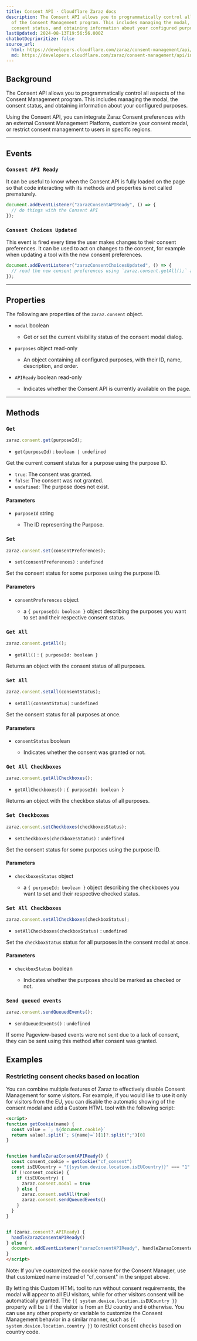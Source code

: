 ```yaml
---
title: Consent API · Cloudflare Zaraz docs
description: The Consent API allows you to programmatically control all aspects
  of the Consent Management program. This includes managing the modal, the
  consent status, and obtaining information about your configured purposes.
lastUpdated: 2024-08-13T19:56:56.000Z
chatbotDeprioritize: false
source_url:
  html: https://developers.cloudflare.com/zaraz/consent-management/api/
  md: https://developers.cloudflare.com/zaraz/consent-management/api/index.md
---
```


## Background

The Consent API allows you to programmatically control all aspects of the Consent Management program. This includes managing the modal, the consent status, and obtaining information about your configured purposes.

Using the Consent API, you can integrate Zaraz Consent preferences with an external Consent Management Platform, customize your consent modal, or restrict consent management to users in specific regions.

***

## Events

### `Consent API Ready`

It can be useful to know when the Consent API is fully loaded on the page so that code interacting with its methods and properties is not called prematurely.

```js
document.addEventListener("zarazConsentAPIReady", () => {
  // do things with the Consent API
});
```

### `Consent Choices Updated`

This event is fired every time the user makes changes to their consent preferences. It can be used to act on changes to the consent, for example when updating a tool with the new consent preferences.

```js
document.addEventListener("zarazConsentChoicesUpdated", () => {
  // read the new consent preferences using `zaraz.consent.getAll();` and do things with it
});
```

***

## Properties

The following are properties of the `zaraz.consent` object.

* `modal` boolean

  * Get or set the current visibility status of the consent modal dialog.

* `purposes` object read-only

  * An object containing all configured purposes, with their ID, name, description, and order.

* `APIReady` boolean read-only

  * Indicates whether the Consent API is currently available on the page.

***

## Methods

### `Get`

```js
zaraz.consent.get(purposeId);
```

* `get(purposeId)` : `boolean | undefined`

Get the current consent status for a purpose using the purpose ID.

* `true`: The consent was granted.
* `false`: The consent was not granted.
* `undefined`: The purpose does not exist.

#### Parameters

* `purposeId` string

  * The ID representing the Purpose.

### `Set`

```js
zaraz.consent.set(consentPreferences);
```

* `set(consentPreferences)` : `undefined`

Set the consent status for some purposes using the purpose ID.

#### Parameters

* `consentPreferences` object

  * a `{ purposeId: boolean }` object describing the purposes you want to set and their respective consent status.

### `Get All`

```js
zaraz.consent.getAll();
```

* `getAll()` : `{ purposeId: boolean }`

Returns an object with the consent status of all purposes.

### `Set All`

```js
zaraz.consent.setAll(consentStatus);
```

* `setAll(consentStatus)` : `undefined`

Set the consent status for all purposes at once.

#### Parameters

* `consentStatus` boolean

  * Indicates whether the consent was granted or not.

### `Get All Checkboxes`

```js
zaraz.consent.getAllCheckboxes();
```

* `getAllCheckboxes()` : `{ purposeId: boolean }`

Returns an object with the checkbox status of all purposes.

### `Set Checkboxes`

```js
zaraz.consent.setCheckboxes(checkboxesStatus);
```

* `setCheckboxes(checkboxesStatus)` : `undefined`

Set the consent status for some purposes using the purpose ID.

#### Parameters

* `checkboxesStatus` object

  * a `{ purposeId: boolean }` object describing the checkboxes you want to set and their respective checked status.

### `Set All Checkboxes`

```js
zaraz.consent.setAllCheckboxes(checkboxStatus);
```

* `setAllCheckboxes(checkboxStatus)` : `undefined`

Set the `checkboxStatus` status for all purposes in the consent modal at once.

#### Parameters

* `checkboxStatus` boolean

  * Indicates whether the purposes should be marked as checked or not.

### `Send queued events`

```js
zaraz.consent.sendQueuedEvents();
```

* `sendQueuedEvents()` : `undefined`

If some Pageview-based events were not sent due to a lack of consent, they can be sent using this method after consent was granted.

## Examples

### Restricting consent checks based on location

You can combine multiple features of Zaraz to effectively disable Consent Management for some visitors. For example, if you would like to use it only for visitors from the EU, you can disable the automatic showing of the consent modal and add a Custom HTML tool with the following script:

```html
<script>
function getCookie(name) {
  const value = `; ${document.cookie}`
  return value?.split(`; ${name}=`)[1]?.split(";")[0]
}


function handleZarazConsentAPIReady() {
  const consent_cookie = getCookie("cf_consent")
  const isEUCountry = "{{system.device.location.isEUCountry}}" === "1"
  if (!consent_cookie) {
    if (isEUCountry) {
      zaraz.consent.modal = true
    } else {
      zaraz.consent.setAll(true)
      zaraz.consent.sendQueuedEvents()
    }
  }
}


if (zaraz.consent?.APIReady) {
  handleZarazConsentAPIReady()
} else {
  document.addEventListener("zarazConsentAPIReady", handleZarazConsentAPIReady)
}
</script>
```

Note: If you've customized the cookie name for the Consent Manager, use that customized name instead of "cf\_consent" in the snippet above.

By letting this Custom HTML tool to run without consent requirements, the modal will appear to all EU visitors, while for other visitors consent will be automatically granted. The `{{ system.device.location.isEUCountry }}` property will be `1` if the visitor is from an EU country and `0` otherwise. You can use any other property or variable to customize the Consent Management behavior in a similar manner, such as `{{ system.device.location.country }}` to restrict consent checks based on country code.
